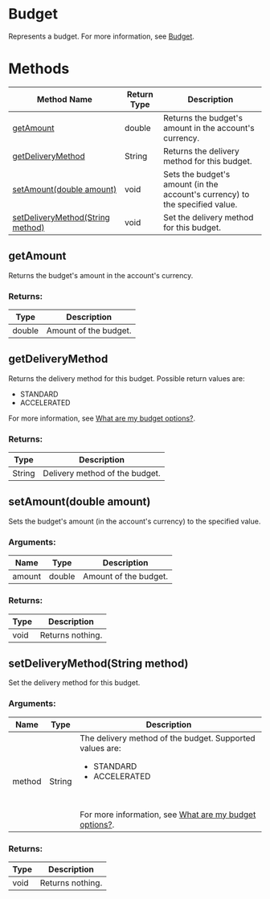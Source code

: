 # Budget
Represents a budget. For more information, see [Budget](/bingads/guides/entity-hierarchy-limits#budget).
# Methods
|Method Name|Return Type|Description|
|-|-|-
[getAmount](#getamount)|double|Returns the budget's amount in the account's currency.
[getDeliveryMethod](#getdeliverymethod)|String|Returns the delivery method for this budget.
[setAmount(double amount)](#setamount~double-amount~)|void|Sets the budget's amount (in the account's currency) to the specified value.
[setDeliveryMethod(String method)](#setdeliverymethod~string-method~)|void|Set the delivery method for this budget.

## <a name="getamount"></a>getAmount
Returns the budget's amount in the account's currency.

### Returns:
|Type|Description|
|-|-
double|Amount of the budget.

## <a name="getdeliverymethod"></a>getDeliveryMethod
Returns the delivery method for this budget.  Possible return values are:

- STANDARD
- ACCELERATED

For more information, see [What are my budget options?](https://help.bingads.microsoft.com/#apex/3/en/51006/1).


### Returns:
|Type|Description|
|-|-
String|Delivery method of the budget.

## <a name="setamount~double-amount~"></a>setAmount(double amount)
Sets the budget's amount (in the account's currency) to the specified value.

### Arguments:
|Name|Type|Description|
|-|-|-
amount|double|Amount of the budget.
### Returns:
|Type|Description|
|-|-
void|Returns nothing.

## <a name="setdeliverymethod~string-method~"></a>setDeliveryMethod(String method)
Set the delivery method for this budget. 

### Arguments:
|Name|Type|Description|
|-|-|-
method|String|The delivery method of the budget. Supported values are:<ul><li>STANDARD</li><li>ACCELERATED</li></ul><br /><br />For more information, see [What are my budget options?](https://help.bingads.microsoft.com/#apex/3/en/51006/1).<br />
### Returns:
|Type|Description|
|-|-
void|Returns nothing.

